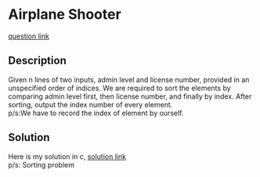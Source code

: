 # Airplane Shooter
[question link](https://140.114.85.195/problem/7)

## Description
Given n lines of two inputs, admin level and license number, provided in an unspecified order of indices. We are required to sort the elements by comparing admin level first, then license number, and finally by index.
After sorting, output the index number of every element.
<br>p/s:We have to record the index of element by ourself.

## Solution
Here is my solution in c, [solution link](https://github.com/SJieNg123/Code-practice/blob/main/Nthu%20IPHTOJ/Problem7%20-%20Airplane%20Shooter.c)
<br>p/s: Sorting problem
